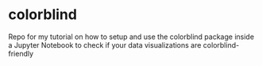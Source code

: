 # colorblind
Repo for my tutorial on how to setup and use the colorblind package inside a Jupyter Notebook to check if your data visualizations are colorblind-friendly
